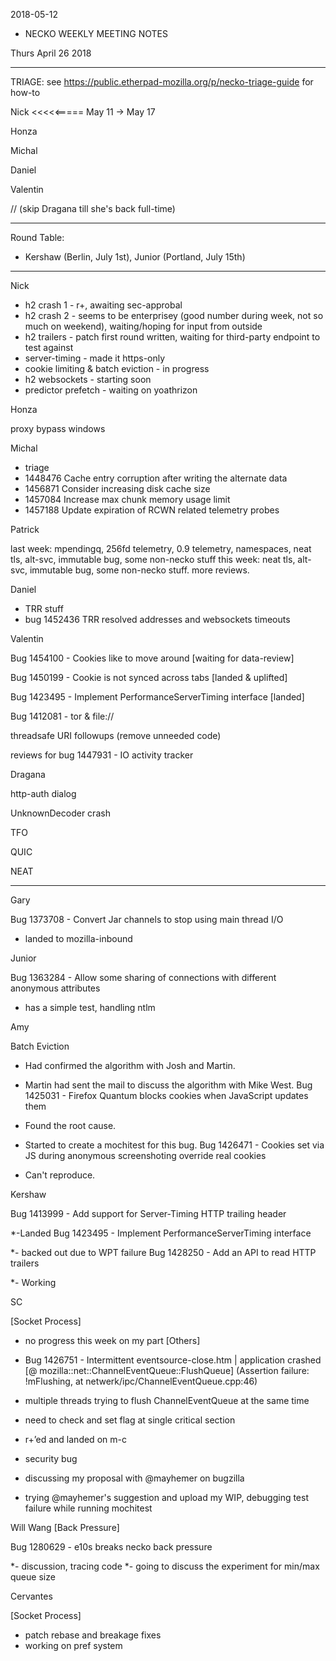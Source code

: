 2018-05-12

* NECKO WEEKLY MEETING NOTES

Thurs April 26 2018

-----------------------------------------------
TRIAGE: see https://public.etherpad-mozilla.org/p/necko-triage-guide for how-to

Nick <<<<<===== May 11 -> May 17

Honza

Michal

Daniel

Valentin

//  (skip Dragana till she's back full-time)

----------------------------------------------
Round Table:

- Kershaw (Berlin, July 1st), Junior (Portland, July 15th)

----------------
Nick

- h2 crash 1 - r+, awaiting sec-approbal
- h2 crash 2 - seems to be enterprisey (good number during week, not so much on weekend), waiting/hoping for input from outside
- h2 trailers - patch first round written, waiting for third-party endpoint to test against
- server-timing - made it https-only
- cookie limiting & batch eviction - in progress
- h2 websockets - starting soon
- predictor prefetch - waiting on yoathrizon

Honza

proxy bypass windows

Michal

 - triage
 - 1448476 Cache entry corruption after writing the alternate data
 - 1456871 Consider increasing disk cache size
 - 1457084 Increase max chunk memory usage limit
 - 1457188 Update expiration of RCWN related telemetry probes

Patrick

  last week: mpendingq, 256fd telemetry, 0.9 telemetry, namespaces, neat tls, alt-svc, immutable bug, some non-necko stuff
  this week: neat tls, alt-svc, immutable bug, some non-necko stuff. more reviews.

Daniel

 - TRR stuff
 - bug 1452436 TRR resolved addresses and websockets timeouts

Valentin

Bug 1454100 - Cookies like to move around [waiting for data-review]

Bug 1450199 - Cookie is not synced across tabs [landed & uplifted]

Bug 1423495 - Implement PerformanceServerTiming interface [landed]

Bug 1412081 - tor & file://

threadsafe URI followups (remove unneeded code)

reviews for bug 1447931 - IO activity tracker

Dragana

http-auth dialog

UnknownDecoder crash

TFO

QUIC

NEAT

-----------
Gary

Bug 1373708 - Convert Jar channels to stop using main thread I/O

- landed to mozilla-inbound

Junior

Bug 1363284 - Allow some sharing of connections with different anonymous attributes

- has a simple test, handling ntlm

Amy

Batch Eviction

* Had confirmed the algorithm with Josh and Martin.
* Martin had sent the mail to discuss the algorithm with Mike West.
Bug 1425031 - Firefox Quantum blocks cookies when JavaScript updates them

* Found the root cause.
* Started to create a mochitest for this bug.
Bug 1426471 - Cookies set via JS during anonymous screenshoting override real cookies

* Can't reproduce.

Kershaw

Bug 1413999 - Add support for Server-Timing HTTP trailing header

*-Landed
Bug 1423495 - Implement PerformanceServerTiming interface

*- backed out due to WPT failure
Bug 1428250 - Add an API to read HTTP trailers

*- Working

SC

[Socket Process]

- no progress this week on my part
[Others]

- Bug 1426751 - Intermittent eventsource-close.htm | application crashed [@ mozilla::net::ChannelEventQueue::FlushQueue] (Assertion failure: !mFlushing, at netwerk/ipc/ChannelEventQueue.cpp:46)
 - multiple threads trying to flush ChannelEventQueue at the same time
 - need to check and set flag at single critical section
 - r+’ed and landed on m-c
- security bug
 - discussing my proposal with @mayhemer on bugzilla
 - trying @mayhemer's suggestion and upload my WIP, debugging test failure while running mochitest

 Will Wang
[Back Pressure]

Bug 1280629 - e10s breaks necko back pressure

*- discussion, tracing code
*- going to discuss the experiment for min/max queue size

Cervantes

[Socket Process]

- patch rebase and breakage fixes
- working on pref system
